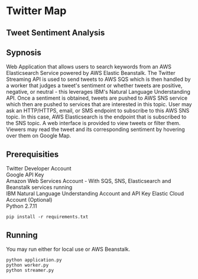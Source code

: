 # Twitter Map
## Tweet Sentiment Analysis
## Sypnosis
Web Application that allows users to search keywords from an AWS Elasticsearch Service powered by AWS Elastic Beanstalk. The Twitter Streaming API is used to send tweets to AWS SQS which is then handled by a worker that judges a tweet's sentiment or whether tweets are positive, negative, or neutral - this leverages IBM's Natural Language Understanding API. Once a sentiment is obtained, tweets are pushed to AWS SNS service which then are pushed to services that are interested in this topic. User may ask an HTTP/HTTPS, email, or SMS endpoint to subscribe to this AWS SNS topic. In this case, AWS Elasticsearch is the endpoint that is subscribed to the SNS topic. A web interface is provided to view tweets or filter them. Viewers may read the tweet and its corresponding sentiment by hovering over them on Google Map.  
## Prerequisities
Twitter Developer Account  
Google API Key  
Amazon Web Services Account - With SQS, SNS, Elasticsearch and Beanstalk services running  
IBM Natural Language Understanding Account and API Key
Elastic Cloud Account (Optional)  
Python 2.7.11  
```
pip install -r requirements.txt
```
## Running
You may run either for local use or AWS Beanstalk.  
```
python application.py
python worker.py
python streamer.py
```
